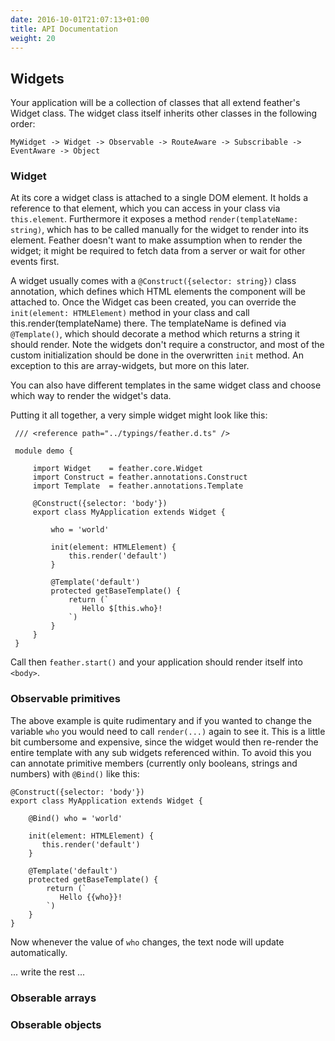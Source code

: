 ```yaml
---
date: 2016-10-01T21:07:13+01:00
title: API Documentation
weight: 20
---
```


## Widgets

Your application will be a collection of classes that all extend feather's Widget class. The widget class itself inherits
other classes in the following order:

```
MyWidget -> Widget -> Observable -> RouteAware -> Subscribable -> EventAware -> Object
```

### Widget

At its core a widget class is attached to a single DOM element. It holds a reference to that element, which you can access
in your class via ```this.element```. Furthermore it exposes a method ```render(templateName: string)```, which has to be 
called manually for the widget to render into its element. Feather doesn't want to make assumption when to render the 
widget; it might be required to fetch data from a server or wait for other events first. 
 
A widget usually comes with a ```@Construct({selector: string})``` class annotation, which defines which HTML elements the 
component will be attached to. Once the Widget cas been created, you can override the ```init(element: HTMLElement)``` method 
in your class and call this.render(templateName) there. The templateName is defined via ```@Template()```, which should 
decorate a method which returns a string it should render. Note the widgets don't require a constructor, and most of the 
custom initialization should be done in the overwritten ```init``` method. An exception to this are array-widgets, but more 
on this later.

You can also have different templates in the same widget class and choose which way to render the widget's data.

Putting it all together, a very simple widget might look like this:
 
```
 /// <reference path="../typings/feather.d.ts" />
 
 module demo {
 
     import Widget    = feather.core.Widget
     import Construct = feather.annotations.Construct
     import Template  = feather.annotations.Template
 
     @Construct({selector: 'body'})
     export class MyApplication extends Widget {
 
         who = 'world'   
 
         init(element: HTMLElement) {
             this.render('default')
         }
 
         @Template('default')
         protected getBaseTemplate() {
             return (`
                Hello $[this.who}!                                    
             `)
         }
     }
 }
 ```
 
Call then ```feather.start()``` and your application should render itself into ```<body>```. 

### Observable primitives

The above example is quite rudimentary and if you wanted to change the variable ```who``` you would need to call ```render(...)``` again to see it.
This is a little bit cumbersome and expensive, since the widget would then re-render the entire template with any sub widgets referenced within. To 
avoid this you can annotate primitive members (currently only booleans, strings and numbers) with ```@Bind()``` like this:

```
@Construct({selector: 'body'})
export class MyApplication extends Widget {
    
    @Bind() who = 'world'
       
    init(element: HTMLElement) {
       this.render('default')
    }

    @Template('default')
    protected getBaseTemplate() {
        return (`
           Hello {{who}}!                                    
        `)
    }
}
```

Now whenever the value of ```who``` changes, the text node will update automatically.
 
... write the rest ...


### Obserable arrays

### Obserable objects

